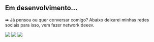 <h2>Em desenvolvimento...</h2>

<div align="left">
  <p id="rede-social">➡ Já pensou ou quer conversar comigo? Abaixo deixarei minhas redes sociais para isso, vem fazer network deeev.</p>

  [![](https://img.shields.io/badge/-Linkedin-3DC3C9)](https://www.linkedin.com/in/tiagogoncalves200428/)
  [![](https://img.shields.io/badge/-Instagram-EA3C7A)](https://www.instagram.com/tiaguinho_gon1/?hl=pt-br)
  [![](https://img.shields.io/badge/-Discord-5276f2)](https://discord.com/users/586186122611130368)

</div>
